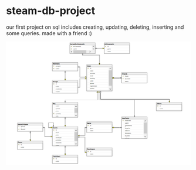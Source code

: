 # steam-db-project
our first project on sql includes creating, updating, deleting, inserting and some queries. made with a friend :)


![diagramsdb](./diagramsdb.PNG?raw=true "Diagrams") 
